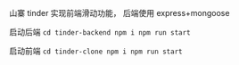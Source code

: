 山寨 tinder
实现前端滑动功能，
后端使用 express+mongoose

启动后端
`cd tinder-backend npm i npm run start`

启动前端
`cd tinder-clone npm i npm run start`
